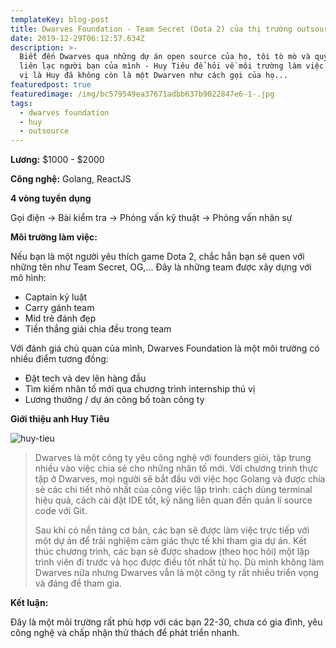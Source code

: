 ```yaml
---
templateKey: blog-post
title: Dwarves Foundation - Team Secret (Dota 2) của thị trường outsource Việt
date: 2019-12-29T06:12:57.634Z
description: >-
  Biết đến Dwarves qua những dự án open source của họ, tôi tò mò và quyết định
  liên lạc người bạn của mình - Huy Tiêu để hỏi về môi trường làm việc. Điều thú
  vị là Huy đã không còn là một Dwarven như cách gọi của họ...
featuredpost: true
featuredimage: /img/bc579549ea37671adbb637b9022847e6-1-.jpg
tags:
  - dwarves foundation
  - huy
  - outsource
---
```

**Lương:** $1000 - $2000

**Công nghệ:** Golang, ReactJS

**4 vòng tuyển** **dụng**

Gọi điện → Bài kiểm tra → Phỏng vấn kỹ thuật → Phỏng vấn nhân sự 

**Môi trường làm việc:**

Nếu bạn là một người yêu thích game Dota 2, chắc hẳn bạn sẽ quen với những tên như Team Secret, OG,... Đây là những team được xây dựng với mô hình:

* Captain kỷ luật
* Carry gánh team
* Mid trẻ đánh đẹp
* Tiền thắng giải chia đều trong team

Với đánh giá chủ quan của mình, Dwarves Foundation là một môi trường có nhiều điểm tương đồng:

* Đặt tech và dev lên hàng đầu
* Tìm kiếm nhân tố mới qua chương trình internship thú vị
* Lương thưởng / dự án công bố toàn công ty

**Giới thiệu anh Huy Tiêu**

![huy-tieu](/img/huy_tieu.jpg "Huy Tiêu - từng là Operation Manager của Dwarves")

> Dwarves là một công ty yêu công nghệ với founders giỏi, tập trung nhiều vào việc chia sẻ cho những nhân tố mới. Với chương trình thực tập ở Dwarves, mọi người sẽ bắt đầu với việc học Golang và được chia sẻ các chi tiết nhỏ nhất của công việc lập trình: cách dùng terminal hiệu quả, cách cài đặt IDE tốt, kỹ năng liên quan đến quản lí source code với Git.
>
> Sau khi có nền tảng cơ bản, các bạn sẽ được làm việc trực tiếp với một dự án để trải nghiệm cảm giác thực tế khi tham gia dự án. Kết thúc chương trình, các bạn sẽ được shadow (theo học hỏi) một lập trình viên đi trước và học được điều tốt nhất từ họ. Dù mình không làm Dwarves nữa nhưng Dwarves vẫn là một công ty rất nhiều triển vọng và đáng để tham gia.

**Kết luận:**

Đây là một môi trường rất phù hợp với các bạn 22-30, chưa có gia đình, yêu công nghệ và chấp nhận thử thách để phát triển nhanh.
